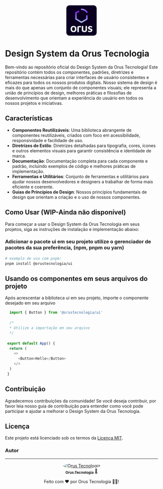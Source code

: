 <p align="center">
    <img src="./assets/logo-orus.svg" width="100px" alt="Orus Tecnologia" style="border-radius: 10px;" />
</p>

# Design System da Orus Tecnologia

Bem-vindo ao repositório oficial do Design System da Orus Tecnologia! Este repositório contém todos os componentes, padrões, diretrizes e ferramentas necessárias para criar interfaces de usuário consistentes e eficazes para todos os nossos produtos digitais. Nosso sistema de design é mais do que apenas um conjunto de componentes visuais; ele representa a união de princípios de design, melhores práticas e filosofias de desenvolvimento que orientam a experiência do usuário em todos os nossos projetos e iniciativas.

## Características

- **Componentes Reutilizáveis**: Uma biblioteca abrangente de componentes reutilizáveis, criados com foco em acessibilidade, responsividade e facilidade de uso.
- **Diretrizes de Estilo**: Diretrizes detalhadas para tipografia, cores, ícones e outros elementos visuais para garantir consistência e identidade de marca.
- **Documentação**: Documentação completa para cada componente e padrão, incluindo exemplos de código e melhores práticas de implementação.
- **Ferramentas e Utilitários**: Conjunto de ferramentas e utilitários para ajudar nossos desenvolvedores e designers a trabalhar de forma mais eficiente e coerente.
- **Guias de Princípios de Design**: Nossos princípios fundamentais de design que orientam a criação e o uso de nossos componentes.

## Como Usar (WIP-Ainda não disponível)

Para começar a usar o Design System da Orus Tecnologia em seus projetos, siga as instruções de instalação e implementação abaixo:

### Adicionar o pacote ui em seu projeto utilize o gerenciador de pacotes da sua preferência, (npm, pnpm ou yarn)

```sh
# exemplo de uso com pnpm:
pnpm install @orustecnologia/ui
```

## Usando os componentes em seus arquivos do projeto

Após acrescentar a biblioteca ui em seu projeto, importe o componente desejado em seu arquivo

```javascript
  import { Button } from '@orustecnologia/ui'

  /*
  * Utilize a importação em seu arquivo
  */
 
 export default App() {
  return (
    <>
      <Button>Hello</Button>
    </>
  )
 }
```

## Contribuição

Agradecemos contribuições da comunidade! Se você deseja contribuir, por favor leia nosso guia de contribuição para entender como você pode participar e ajudar a melhorar o Design System da Orus Tecnologia.

## Licença

Este projeto está licenciado sob os termos da [Licença MIT](LICENSE).
### Autor
---
<div align="center">
<a href="https://www.linkedin.com/in/julianotavares/">
 <img style="border-radius: 50%" src="https://avatars.githubusercontent.com/u/121337912?s=400&u=eb0b8bc661df6b85e4a2825effef0f0412c86b13&v=4" width="100px;" alt="Orus Tecnologia"  style="border-radius: 10px;" />
 <br />
 <sub><b>Orus Tecnologia</b></sub></a> <a href="https://github.com/Orus-Technology" title="Orus Tecnologia">🚀</a>

Feito com ❤️ por Orus Tecnologia 👋🏽!
</div>